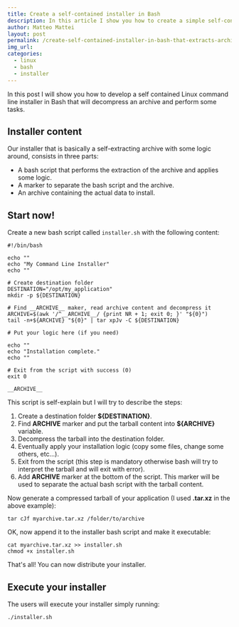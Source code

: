 ```yaml
---
title: Create a self-contained installer in Bash
description: In this article I show you how to create a simple self-contained installer in Bash that will extract an archive and perform some actions.
author: Matteo Mattei
layout: post
permalink: /create-self-contained-installer-in-bash-that-extracts-archives-and-perform-actitions/
img_url:
categories:
  - linux
  - bash
  - installer
---
```

In this post I will show you how to develop a self contained Linux command line installer in Bash that will decompress an archive and perform some tasks.

Installer content
--------------------
Our installer that is basically a self-extracting archive with some logic around, consists in three parts: 

 - A bash script that performs the extraction of the archive and applies some logic.
 - A marker to separate the bash script and the archive.
 - An archive containing the actual data to install.

Start now!
------------

Create a new bash script called ```installer.sh``` with the following content:

```
#!/bin/bash

echo ""
echo "My Command Line Installer"
echo ""

# Create destination folder
DESTINATION="/opt/my_application"
mkdir -p ${DESTINATION}

# Find __ARCHIVE__ maker, read archive content and decompress it
ARCHIVE=$(awk '/^__ARCHIVE__/ {print NR + 1; exit 0; }' "${0}")
tail -n+${ARCHIVE} "${0}" | tar xpJv -C ${DESTINATION}

# Put your logic here (if you need)

echo ""
echo "Installation complete."
echo ""

# Exit from the script with success (0)
exit 0

__ARCHIVE__
```

This script is self-explain but I will try to describe the steps:

 1. Create a destination folder **${DESTINATION}**.
 2. Find **__ARCHIVE__** marker and put the tarball content into **${ARCHIVE}** variable.
 3. Decompress the tarball into the destination folder.
 4. Eventually apply your installation logic (copy some files, change some others, etc...).
 5. Exit from the script (this step is mandatory otherwise bash will try to interpret the tarball and will exit with error).
 6. Add **__ARCHIVE__** marker at the bottom of the script. This marker will be used to separate the actual bash script with the tarball content.

Now generate a compressed tarball of your application (I used **.tar.xz** in the above example):

```
tar cJf myarchive.tar.xz /folder/to/archive
```

OK, now append it to the installer bash script and make it executable:

```
cat myarchive.tar.xz >> installer.sh
chmod +x installer.sh
```

That's all! You can now distribute your installer.

Execute your installer
--------------------------

The users will execute your installer simply running:

```
./installer.sh
```
